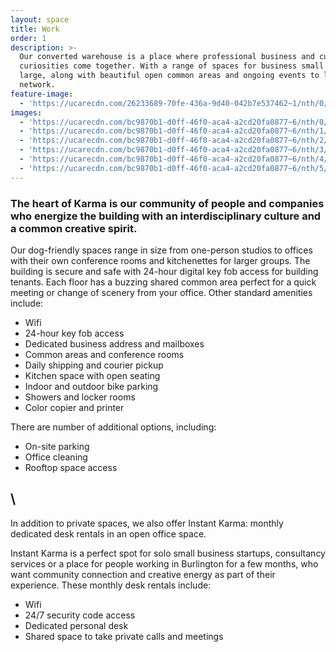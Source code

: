 ```yaml
---
layout: space
title: Work
order: 1
description: >-
  Our converted warehouse is a place where professional business and cultural
  curiosities come together. With a range of spaces for business small and
  large, along with beautiful open common areas and ongoing events to learn and
  network.
feature-image:
  - 'https://ucarecdn.com/26233689-70fe-436a-9d40-042b7e537462~1/nth/0/'
images:
  - 'https://ucarecdn.com/bc9870b1-d0ff-46f0-aca4-a2cd20fa0877~6/nth/0/'
  - 'https://ucarecdn.com/bc9870b1-d0ff-46f0-aca4-a2cd20fa0877~6/nth/1/'
  - 'https://ucarecdn.com/bc9870b1-d0ff-46f0-aca4-a2cd20fa0877~6/nth/2/'
  - 'https://ucarecdn.com/bc9870b1-d0ff-46f0-aca4-a2cd20fa0877~6/nth/3/'
  - 'https://ucarecdn.com/bc9870b1-d0ff-46f0-aca4-a2cd20fa0877~6/nth/4/'
  - 'https://ucarecdn.com/bc9870b1-d0ff-46f0-aca4-a2cd20fa0877~6/nth/5/'
---
```

### The heart of Karma is our community of people and companies who energize the building with an interdisciplinary culture and a common creative spirit.

Our dog-friendly spaces range in size from one-person studios to offices with their own conference rooms and kitchenettes for larger groups. The building is secure and safe with 24-hour digital key fob access for building tenants. Each floor has a buzzing shared common area perfect for a quick meeting or change of scenery from your office. Other standard amenities include:

* Wifi
* 24-hour key fob access
* Dedicated business address and mailboxes
* Common areas and conference rooms
* Daily shipping and courier pickup
* Kitchen space with open seating
* Indoor and outdoor bike parking
* Showers and locker rooms
* Color copier and printer

There are number of additional options, including:

* On-site parking 
* Office cleaning
* Rooftop space access

## \
In addition to private spaces, we also offer Instant Karma: monthly dedicated desk rentals in an open office space.

Instant Karma is a perfect spot for solo small business startups, consultancy services or a place for people working in Burlington for a few months, who want community connection and creative energy as part of their experience. These monthly desk rentals include:

* Wifi
* 24/7 security code access
* Dedicated personal desk
* Shared space to take private calls and meetings
